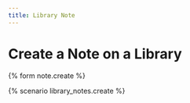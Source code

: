 ```yaml
---
title: Library Note
---
```


# Create a Note on a Library

{% form note.create %}

{% scenario library_notes.create %}
